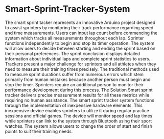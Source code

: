 # Smart-Sprint-Tracker-System

The smart sprint tacker represents an innovative Arduino project designed to assist sprinters by monitoring their track performance regarding speed and time measurements. Users can input lap count before commencing the system which tracks all measurements throughout each lap. Sprinter functions independently to begin and stop its timer operation. The system will allow users to decide between starting and ending the sprint based on their personal preferences. The sprint conclusion displays detailed information about individual laps and complete sprint statistics to users.
Trackers present a major challenge for sprinters and all athletes when they need to measure their training times precisely. The traditional methods used to measure sprint durations suffer from numerous errors which stem primarily from human mistakes because another person must begin and stop the timer. Sprinters require an additional person to monitor their performance development during this process. The Solution Smart sprint tracker delivers precise measurement results for all these metrics while requiring no human assistance.
The smart sprint tracker system functions through the implementation of inexpensive hardware elements. This inexpensive device enables sprinters to utilize it during regular practice sessions and official games. The device will monitor speed and lap times while sprinters can link to the system through Bluetooth using their sport watches. The system allows users to change the order of start and finish points to suit their training needs.
